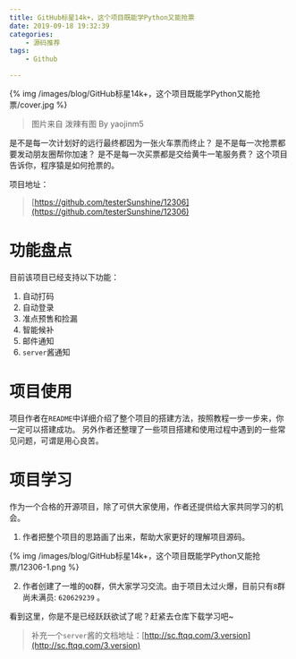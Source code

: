 ```yaml
---
title: GitHub标星14k+，这个项目既能学Python又能抢票
date: 2019-09-18 19:32:39
categories:
    - 源码推荐
tags: 
    - Github

---
```


{% img /images/blog/GitHub标星14k+，这个项目既能学Python又能抢票/cover.jpg %}


> 图片来自 泼辣有图 By yaojinm5

<!--more-->

是不是每一次计划好的远行最终都因为一张火车票而终止？
是不是每一次抢票都要发动朋友圈帮你加速？
是不是每一次买票都是交给黄牛一笔服务费？
这个项目告诉你，程序猿是如何抢票的。

项目地址：
>[https://github.com/testerSunshine/12306](https://github.com/testerSunshine/12306)

# 功能盘点
目前该项目已经支持以下功能：

1. 自动打码
2. 自动登录
3. 准点预售和捡漏
4. 智能候补
5. 邮件通知
6. `server`酱通知

# 项目使用
项目作者在`README`中详细介绍了整个项目的搭建方法，按照教程一步一步来，你一定可以搭建成功。
另外作者还整理了一些项目搭建和使用过程中遇到的一些常见问题，可谓是用心良苦。

# 项目学习
作为一个合格的开源项目，除了可供大家使用，作者还提供给大家共同学习的机会。

1. 作者把整个项目的思路画了出来，帮助大家更好的理解项目源码。

{% img /images/blog/GitHub标星14k+，这个项目既能学Python又能抢票/12306-1.png %}

2. 作者创建了一堆的`QQ`群，供大家学习交流。由于项目太过火爆，目前只有`8`群尚未满员: `620629239` 。

看到这里，你是不是已经跃跃欲试了呢？赶紧去仓库下载学习吧~

> 补充一个`server`酱的文档地址：[http://sc.ftqq.com/3.version](http://sc.ftqq.com/3.version)